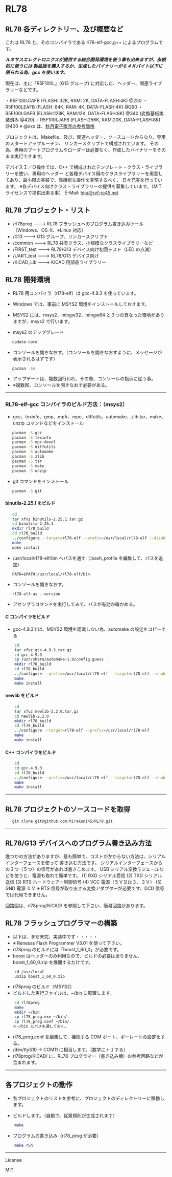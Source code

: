 RL78
=========

## RL78 各ディレクトリー、及び概要など

これは RL78 と、そのコンパイラである rl78-elf-gcc,g++ によるプログラムです。
   
***ルネサスエレクトロニクスが提供する統合開発環境を使う事も出来ますが、永続的に使うには
製品版を購入するか、生成したバイナリーが６４Ｋバイト以下に限られる為、gcc を使います。***
   
現在は、主に「R5F100L」(G13 グループ) に対応した、ヘッダー、関連ライブラリーなどです。
   
・R5F100LCAFB (FLASH: 32K, RAM: 2K, DATA-FLASH:4K) @250
・R5F100LEAFB (FLASH: 64K, RAM: 4K, DATA-FLASH:4K) @290
・R5F100LGAFB (FLASH:128K, RAM:12K, DATA-FLASH:8K) @340 (変換基板実装済み @420)
・R5F100LJAFB (FLASH:256K, RAM:20K, DATA-FLASH:8K) @400
※ @xxx は、[秋月電子販売の参考価格](http://akizukidenshi.com/catalog/c/crl78g13/)
   
プロジェクトは、Makefile、及び、関連ヘッダー、ソースコードからなり、専用のスタートアップルーチン、
リンカースクリプトで構成されています。
その為、専用のブートプログラムやローダーは必要なく、作成したバイナリーをそのまま実行できます。
   
デバイスＩ／Ｏ操作では、C++ で構成されたテンプレート・クラス・ライブラリーを使い、専用のヘッダー
と各種デバイス用のクラスライブラリーを用意してあり、最小限の実装で、高機能な操作を実現するべく、
日々充実を行っています。
※各デバイス向けクラス・ライブラリーの提供を募集しています。（MIT ライセンスで提供出来る事）
E-Mail: hira@rvf-rc45.net
   
## RL78 プロジェクト・リスト
   
 - /rl78prog        --->   RL78 フラッシュへのプログラム書き込みツール（Windows、OS-X、※Linux 対応）
 - /G13             --->   G13 グループ、リンカースクリプト
 - /common          --->   RL78 共有クラス、小規模なクラスライブラリーなど
 - /FIRST_test      --->   RL78/G13 デバイス向け初回テスト（LED の点滅）
 - /UART_test       --->   RL78/G13 デバイス向け
 - /KiCAD_Lib       --->   KiCAD 用部品ライブラリー
   
## RL78 開発環境
   
 - RL78 用コンパイラ（rl78-elf）は gcc-4.9.3 を使っています。 
 - Windows では、事前に MSYS2 環境をインストールしておきます。
 - MSYS2 には、msys2、mingw32、mingw64 と３つの異なった環境がありますが、msys2 で行います。 
   
 - msys2 のアップグレード

```sh
   update-core
```

 - コンソールを開きなおす。（コンソールを開きなおすように、メッセージが表示されるはずです）

```sh
   pacman -Su
```
 - アップデートは、複数回行われ、その際、コンソールの指示に従う事。
 - ※複数回、コンソールを開きなおす必要がある。

---

### RL78-elf-gcc コンパイラのビルド方法：（msys2）

 - gcc、texinfo、gmp、mpfr、mpc、diffutils、automake、zlib tar、make、unzip コマンドなどをインストール
```sh
   pacman -S gcc
   pacman -S texinfo
   pacman -S mpc-devel
   pacman -S diffutils
   pacman -S automake
   pacman -S zlib
   pacman -S tar
   pacman -S make
   pacman -S unzip
```
  
 - git コマンドをインストール
```sh
   pacman -S git
```

#### binutils-2.25.1 をビルド
```sh
   cd
   tar xfvz binutils-2.25.1.tar.gz
   cd binutils-2.25.1
   mkdir rl78_build
   cd rl78_build
   ../configure --target=rl78-elf --prefix=/usr/local/rl78-elf --disable-nls
   make
   make install
```

 -  /usr/local/rl78-elf/bin へパスを通す（.bash_profile を編集して、パスを追加）

```
   PATH=$PATH:/usr/local/rl78-elf/bin
```

 -  コンソールを開きなおす。

```
   rl78-elf-as --version
```

 -  アセンブラコマンドを実行してみて、パスが有効か確かめる。
  
#### C コンパイラをビルド
 -  gcc-4.9.3では、MSYS2 環境を認識しない為、automake の設定をコピーする
``` sh
    cd
    tar xfvz gcc-4.9.3.tar.gz
    cd gcc-4.9.3
    cp /usr/share/automake-1.9/config.guess .
    mkdir rl78_build
	cd rl78_build
    ../configure --prefix=/usr/local/rl78-elf --target=rl78-elf --enable-languages=c --disable-libssp --with-newlib --disable-nls --disable-threads --disable-libgomp --disable-libmudflap --disable-libstdcxx-pch --disable-multilib --disable-bootstrap
    make
    make install
```
  
#### newlib をビルド
``` sh
    cd
    tar xfvz newlib-2.2.0.tar.gz
	cd newlib-2.2.0
    mkdir rl78_build
    cd rl78_build
    ../configure --target=rl78-elf --prefix=/usr/local/rl78-elf
	make
    make install
```
  
#### C++ コンパイラをビルド
``` sh
    cd
    cd gcc-4.9.3
    cd rl78_build
    ../configure --prefix=/usr/local/rl78-elf --target=rl78-elf --enable-languages=c,c++ --disable-libssp --with-newlib --disable-nls --disable-threads --disable-libgomp --disable-libmudflap --disable-libstdcxx-pch --disable-multilib --disable-bootstrap
    make
    make install
```
   
---
   
## RL78 プロジェクトのソースコードを取得

```
   git clone git@github.com:hirakuni45/RL78.git
```
   
--- 
   
## RL78/G13 デバイスへのプログラム書き込み方法

幾つかの方法がありますが、最も簡単で、コストがかからない方法は、シリアルインターフェースを使って
書き込む方法です。
シリアルインターフェースからの３つ（５つ）の信号があれば書きこめます。
USB シリアル変換モジュールなどを使うと、電源も取れて簡単です。
(1) RXD シリアル受信
(2) TXD シリアル送信
(3) RTS ハードウェアー制御信号
(4) VCC 電源（５Ｖ又は３．３Ｖ）
(5) GND 電源 ０Ｖ
※ RTS 信号が取り出せる変換アダプターが必要です、DCD 信号では代用できません。
   
回路図は、rl78prog/KiCAD/ を参照して下さい、簡易回路があります。
   
## RL78 フラッシュプログラマーの構築

 - 以下は、まだ未完、実装中です・・・・・
 - ※ Renesas Flash Programmer V3.01 を使って下さい。
 - rl78prog のビルドには「boost_1_60_0」が必要です。
 - boost はヘッダーのみ利用なので、ビルドの必要はありません、boost_1_60_0.zip を展開するだけです。

``` 
    cd /usr/local
    unzip boost_1_60_0.zip
```

 - rl78prog のビルド（MSYS2）
 - ビルドした実行ファイルは、~/bin に配置します。

``` sh
    cd rl78prog
    make
    mkdir ~/bin
    cp rl78_prog.exe ~/bin/.
    cp rl78_prog.conf ~/bin/.
　　※~/bin にパスを通しておく。
```
 - rl78_prog.conf を編集して、接続する COM ポート、ボーレートの設定をする。
 - /dev/ttyS10 -> COM11 に相当します。（数字に＋１する）
 - rl78prog/KiCAD/ に、RL78 プログラマー（書き込み機）の参考回路などが含まれます。
  
---
## 各プロジェクトの動作

 - 各プロジェクトのリストを参考に、プロジェクトのディレクトリーに移動します。

 - ビルドします。（自動で、従属規則が生成されます）
``` sh
    make
```

 - プログラムの書き込み（rl78_prog が必要）
``` sh
    make run
```
---
License

MIT
